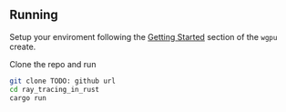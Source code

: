 
## Running

Setup your enviroment following the [Getting Started](https://github.com/gfx-rs/wgpu/wiki/Getting-Started) section of the `wgpu` create.

Clone the repo and run

```sh
git clone TODO: github url
cd ray_tracing_in_rust
cargo run
```
